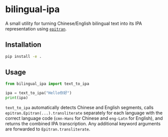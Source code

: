 # bilingual-ipa

A small utility for turning Chinese/English bilingual text into its IPA representation using [`epitran`](https://github.com/dmort27/epitran).

## Installation

```bash
pip install -e .
```

## Usage

```python
from bilingual_ipa import text_to_ipa

ipa = text_to_ipa("Hello你好")
print(ipa)
```

`text_to_ipa` automatically detects Chinese and English segments, calls `epitran.Epitran(...).transliterate` separately for each language with the correct language code (`cmn-Hans` for Chinese and `eng-Latn` for English), and returns the combined IPA transcription. Any additional keyword arguments are forwarded to `Epitran.transliterate`.
